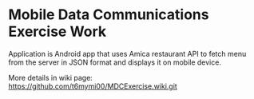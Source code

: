 # Mobile Data Communications Exercise Work
Application is Android app that uses Amica restaurant API to fetch menu from the server in JSON format and displays it on mobile device.

More details in wiki page: https://github.com/t6mymi00/MDCExercise.wiki.git
